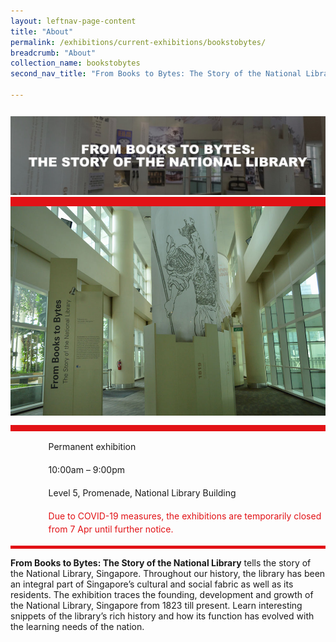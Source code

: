 ```yaml
---
layout: leftnav-page-content
title: "About"
permalink: /exhibitions/current-exhibitions/bookstobytes/
breadcrumb: "About"
collection_name: bookstobytes
second_nav_title: "From Books to Bytes: The Story of the National Library"

---
```


<section class="sgds-section__about">
<div class="sgds-container__card">
    <div class="row">
        <div class="col is-full" style="border-bottom: 15px solid #E21216; padding: 12px 0 0 0;">
            <img src="/images/event-images/frombooks/from-books-to-bytes-tab-banner_v2.jpg" alt="A title card labelled From Books to Bytes: The Story of the National Library">
        </div>
    </div>    
    <div class="row">
        <div class="col is-full" style="padding: 0 0 12px 0;">
            <img src="/images/event-images/frombooks/from-books-to-bytes-main-image.jpg" alt="A photo showing an overview of the From Books to Bytes gallery.">
        </div>
    </div>
        <div class="row">
            <div class="col" style="border-top: 10px solid #E21216; border-bottom: 5px solid #E21216;">
                <ul style="list-style: none; margin-left: 0px;">
                    <li style="margin-bottom: 1rem;">
                        <span class="sgds-icon sgds-icon-calendar" style="font-size: 150%; display: inline-block; float: left; vertical-align: middle;"></span>
                        <div style="line-height: 150%; padding-left: 2.3rem;">Permanent exhibition</div>
                    </li> 
                    <li style="margin-bottom: 1rem;">
                        <span class="sgds-icon sgds-icon-clock" style="font-size: 150%; display: inline-block; float: left; vertical-align: middle;"></span>
                        <div style="line-height: 150%; padding-left: 2.3rem;">10:00am – 9:00pm</div>
                    </li>          
                    <li style="margin-bottom: 1rem;">
                        <span class="sgds-icon sgds-icon-map" style="font-size: 150%; display: inline-block; float: left; vertical-align: middle;"></span>
                        <div style="line-height: 150%; padding-left: 2.3rem;">Level 5, Promenade, National Library Building</div>
                    </li>                    
                    <li style="margin-bottom: 1rem;">
                        <span class="sgds-icon sgds-icon-triangle-warning" style="font-size: 150%; display: inline-block; float: left; vertical-align: middle; color: #E21216"></span>
                        <div style="line-height: 150%; padding-left: 2.3rem; color: #E21216">Due to COVID-19 measures, the exhibitions are temporarily closed from 7 Apr until further notice.</div>
                    </li>
                    </ul>
                </div>
            </div>
</div>
    
<div class="sgds-container__description">
    <div class="row">
        <div class="col is-full padding--top--lg">
            <p><strong>From Books to Bytes: The Story of the National Library</strong> tells the story of the National Library, Singapore. Throughout our history, the library has been an integral part of Singapore’s cultural and social fabric as well as its residents. The exhibition traces the founding, development and growth of the National Library, Singapore from 1823 till present. Learn interesting snippets of the library’s rich history and how its function has evolved with the learning needs of the nation.</p>
        </div>
    </div>
</div>

</section>